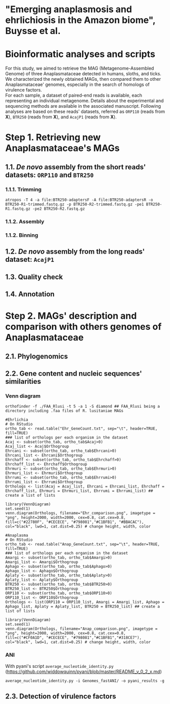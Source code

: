 # "Emerging anaplasmosis and ehrlichiosis in the Amazon biome", Buysse et al.
# Bioinformatic analyses and scripts

For this study, we aimed to retrieve the MAG (Metagenome-Assembled Genome) of three Anaplasmataceae detected in humans, sloths, and ticks. We characterized the newly obtained MAGs, then compared them to other Anaplasmataceae' genomes, especially in the search of homologs of virulence factors.
\
For each sample, a dataset of paired-end reads is available, each representing an individual metagenome. Details about the experimental and sequencing methods are available in the associated manuscript. Following analyses are based on these reads' datasets, referred as `ORP110` (reads from **X**), `BTR250` (reads from **X**), and `AcajP1` (reads from **X**).

# Step 1. Retrieving new Anaplasmataceae's MAGs
## 1.1. *De novo* assembly from the short reads' datasets: `ORP110` and `BTR250`
### 1.1.1. Trimming
```
atropos -T 4 -a file:BTR250-adaptersF -A file:BTR250-adaptersR -o BTR250-R1-trimmed.fastq.gz -p BTR250-R2-trimmed.fastq.gz -pe1 BTR250-R1.fastq.gz -pe2 BTR250-R2.fastq.gz
```
### 1.1.2. Assembly
### 1.1.2. Binning 
## 1.2. *De novo* assembly from the long reads' dataset: `AcajP1`
## 1.3. Quality check
## 1.4. Annotation 

# Step 2. MAGs' description and comparison with others genomes of Anaplasmataceae
## 2.1. Phylogenomics 
## 2.2. Gene content and nucleic sequences' similarities
### Venn diagram 
```
orthofinder -f ./FAA_Rlusi -t 5 -a 1 -S diamond ## FAA_Rlusi being a directory including .faa files of R. lusitaniae MAGs

#Ehrlichia
# On RStudio
ortho_tab <- read.table("Ehr_GeneCount.txt", sep="\t", header=TRUE, fill=TRUE) 
### list of orthologs per each organism in the dataset
Acaj <- subset(ortho_tab, ortho_tab$Acaj>0)
Acaj_list <- Acaj$Orthogroup
Ehrcani <- subset(ortho_tab, ortho_tab$Ehrcani>0)
Ehrcani_list <- Ehrcani$Orthogroup
Ehrchaff <- subset(ortho_tab, ortho_tab$Ehrchaff>0)
Ehrchaff_list <- Ehrchaff$Orthogroup
Ehrmuri <- subset(ortho_tab, ortho_tab$Ehrmuri>0)
Ehrmuri_list <- Ehrmuri$Orthogroup
Ehrrumi <- subset(ortho_tab, ortho_tab$Ehrrumi>0)
Ehrrumi_list <- Ehrrumi$Orthogroup
Orthologs <- list(Acaj = Acaj_list, Ehrcani = Ehrcani_list, Ehrchaff = Ehrchaff_list, Ehrmuri = Ehrmuri_list, Ehrrumi = Ehrrumi_list) ## create a list of lists

library(VennDiagram)
set.seed(1)
venn.diagram(Orthologs, filename="Ehr_comparison.png", imagetype = "png", height=2000, width=2000, cex=0.8, cat.cex=0.8, fill=c("#22780F", "#CECECE", "#798081","#C1BFB1", "#BBACAC"), col="black", lwd=1, cat.dist=0.25) # change height, width, color 

#Anaplasma
# On RStudio
ortho_tab <- read.table("Anap_GeneCount.txt", sep="\t", header=TRUE, fill=TRUE) 
### list of orthologs per each organism in the dataset
Amargi <- subset(ortho_tab, ortho_tab$Amargi>0)
Amargi_list <- Amargi$Orthogroup
Aphago <- subset(ortho_tab, ortho_tab$Aphago>0)
Aphago_list <- Aphago$Orthogroup
Aplaty <- subset(ortho_tab, ortho_tab$Aplaty>0)
Aplaty_list <- Aplaty$Orthogroup
BTR250 <- subset(ortho_tab, ortho_tab$BTR250>0)
BTR250_list <- BTR250$Orthogroup
ORP110 <- subset(ortho_tab, ortho_tab$ORP110>0)
ORP110_list <- ORP110$Orthogroup
Orthologs <- list(ORP110 = ORP110_list, Amargi = Amargi_list, Aphago = Aphago_list, Aplaty = Aplaty_list, BTR250 = BTR250_list) ## create a list of lists

library(VennDiagram)
set.seed(1)
venn.diagram(Orthologs, filename="Anap_comparison.png", imagetype = "png", height=2000, width=2000, cex=0.8, cat.cex=0.8, fill=c("#CF0A1D", "#CECECE", "#798081","#C1BFB1","#318CE7"), col="black", lwd=1, cat.dist=0.25) # change height, width, color 
```

### ANI
With pyani's script `average_nucleotide_identity.py` (https://github.com/widdowquinn/pyani/blob/master/README_v_0_2_x.md)
```
average_nucleotide_identity.py -i Genomes_fastANI/ -o pyani_results -g
```

## 2.3. Detection of virulence factors 
